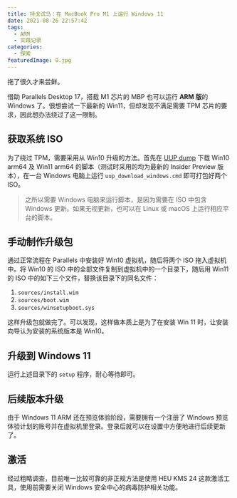 ```yaml
---
title: 持戈试马：在 MacBook Pro M1 上运行 Windows 11
date: 2021-08-26 22:57:42
tags:
  - ARM
  - 实践记录
categories:
  - 探索
featuredImage: 0.jpg
---
```


拖了很久才来尝鲜。

<!--more-->

借助 Parallels Desktop 17，搭载 M1 芯片的 MBP 也可以运行 **ARM 版**的 Windows 了。很想尝试一下最新的 Win11，但却发现不满足需要 TPM 芯片的要求，因此想办法绕过了这一限制。

## 获取系统 ISO

为了绕过 TPM，需要采用从 Win10 升级的方法。首先在 [UUP dump](https://uupdump.net/) 下载 Win10 arm64 及 Win11 arm64 的脚本（测试时采用的均为最新的 Insider Preview 版本），在一台 Windows 电脑上运行 `uup_download_windows.cmd` 即可打包好两个 ISO。

> 之所以需要 Windows 电脑来运行脚本，是因为需要在 ISO 中包含 Windows 更新。如果无视更新，也可以在 Linux 或 macOS 上运行相应平台的脚本。

## 手动制作升级包

通过正常流程在 Parallels 中安装好 Win10 虚拟机，随后将两个 ISO 拖入虚拟机中。将 Win10 的 ISO 中的全部文件复制到虚拟机中的一个目录下，随后用 Win11 的 ISO 中的如下三个文件，替换该目录下的同名文件：

1. `sources/install.wim`
2. `sources/boot.wim`
3. `sources/winsetupboot.sys`

这样升级包就做完了。可以发现，这样做本质上是为了在安装 Win 11 时，让安装向导认为安装的系统版本是 Win10。

## 升级到 Windows 11

运行上述目录下的 `setup` 程序，耐心等待即可。

## 后续版本升级

由于 Windows 11 ARM 还在预览体验阶段，需要拥有一个注册了 Windows 预览体验计划的账号并在虚拟机里登录。登录后就可以在设置中方便地进行后续更新了。

## 激活

经过粗略调查，目前唯一比较可靠的非正规方法是使用 HEU KMS 24 这款激活工具，使用前需要关闭 Windows 安全中心的病毒防护相关功能。
